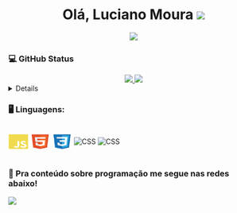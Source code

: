 #
<h1 align="center">
  Olá, Luciano Moura 
  <img src="https://media.giphy.com/media/hvRJCLFzcasrR4ia7z/giphy.gif" width="28">
</h1> 

<p align="center">
  <a href="#"><img width="650px" src="https://readme-typing-svg.herokuapp.com?font=Ubuntu&color=00AEFF&size=18&center=true&lines=Olá,+Mundo!+🌎;Bem-vindo(a)+ao+meu+perfil+😁;Feliz+em+ver+você+aqui!+😀;Dê+uma+olhada+nos+meus+trabalhos+😌;Se+você+precisar+de+mim+🤗;Me+chame+nas+redes+sociais+📲;Tenha+um+ótimo+dia!+😊"></a>
</p>

### 💻 GitHub Status
 <div align="center">
   <a href="https://github.com/LucianoDevMoura">
   <img height="180em" src="https://github-readme-stats.vercel.app/api?username=LucianoDevMoura&show_icons=true&theme=algolia&include_all_commits=true&count_private=true"/>
   <img height="180em" src="https://github-readme-stats.vercel.app/api/top-langs/?username=LucianoDevMoura&layout=compact&langs_count=6&theme=algolia"/>
</div>
     
<details>	
  <summary><b>🔥 Github Streaks</b></summary><br>
  <p align="center">
  <a href="#"><img width="500px" src="https://github-readme-streak-stats.herokuapp.com/?user=LucianoDevMoura&hide_border=true&theme=dark"></a></p>
</details>

### 🖥 Linguagens:    
<div style="display: inline_block" align="right: 10px;"><br>
  <img align="center" alt="Js" height="30" width="40" src="https://raw.githubusercontent.com/devicons/devicon/master/icons/javascript/javascript-plain.svg">
  <img align="center" alt="HTML" height="30" width="40" src="https://raw.githubusercontent.com/devicons/devicon/master/icons/html5/html5-original.svg">
  <img align="center" alt="CSS" height="30" width="40" src="https://raw.githubusercontent.com/devicons/devicon/master/icons/css3/css3-original.svg">
  
 
  
  <img align="center" alt="CSS" height="30" width="40" src="https://cdn.jsdelivr.net/gh/devicons/devicon@latest/icons/bootstrap/bootstrap-original.svg" />
  
  <img align="center" alt="CSS" height="30" width="40" src="https://cdn.jsdelivr.net/gh/devicons/devicon@latest/icons/git/git-original.svg" />
</div>
 
<br>
 
### 🔗 Pra conteúdo sobre programação me segue nas redes abaixo!
 
<div>
  
  
  <a href="https://www.linkedin.com/in/luciano-lemos-moura/" target="_blank"><img src="https://img.shields.io/badge/-LinkedIn-%230077B5?style=for-the-badge&logo=linkedin&logoColor=white" target="_blank"></a>
</div>

